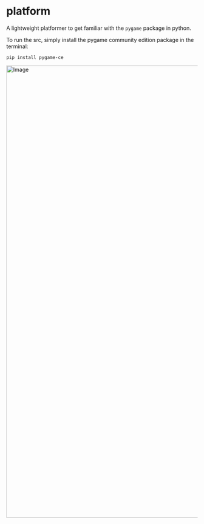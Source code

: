 # platform

A lightweight platformer to get familiar with the `pygame` package in python.

To run the src, simply install the pygame community edition package in the terminal: 

```
pip install pygame-ce
```

<img width="1189" alt="Image" src="https://github.com/user-attachments/assets/0876e813-8243-420d-86bb-cec6b1c3ea17" />
